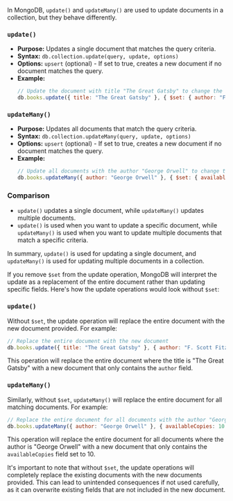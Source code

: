 In MongoDB, `update()` and `updateMany()` are used to update documents in a collection, but they behave differently.

### `update()`
- **Purpose:** Updates a single document that matches the query criteria.
- **Syntax:** `db.collection.update(query, update, options)`
- **Options:** `upsert` (optional) - If set to true, creates a new document if no document matches the query.
- **Example:**
  ```javascript
  // Update the document with title "The Great Gatsby" to change the author
  db.books.update({ title: "The Great Gatsby" }, { $set: { author: "F. Scott Fitzgerald" } });
  ```

### `updateMany()`
- **Purpose:** Updates all documents that match the query criteria.
- **Syntax:** `db.collection.updateMany(query, update, options)`
- **Options:** `upsert` (optional) - If set to true, creates a new document if no document matches the query.
- **Example:**
  ```javascript
  // Update all documents with the author "George Orwell" to change the availableCopies
  db.books.updateMany({ author: "George Orwell" }, { $set: { availableCopies: 10 } });
  ```

### Comparison
- `update()` updates a single document, while `updateMany()` updates multiple documents.
- `update()` is used when you want to update a specific document, while `updateMany()` is used when you want to update multiple documents that match a specific criteria.

In summary, `update()` is used for updating a single document, and `updateMany()` is used for updating multiple documents in a collection.

If you remove `$set` from the update operation, MongoDB will interpret the update as a replacement of the entire document rather than updating specific fields. Here's how the update operations would look without `$set`:

### `update()`
Without `$set`, the update operation will replace the entire document with the new document provided. For example:
```javascript
// Replace the entire document with the new document
db.books.update({ title: "The Great Gatsby" }, { author: "F. Scott Fitzgerald" });
```
This operation will replace the entire document where the title is "The Great Gatsby" with a new document that only contains the `author` field.
### `updateMany()`
Similarly, without `$set`, `updateMany()` will replace the entire document for all matching documents. For example:
```javascript
// Replace the entire document for all documents with the author "George Orwell"
db.books.updateMany({ author: "George Orwell" }, { availableCopies: 10 });
```
This operation will replace the entire document for all documents where the author is "George Orwell" with a new document that only contains the `availableCopies` field set to 10.

It's important to note that without `$set`, the update operations will completely replace the existing documents with the new documents provided. This can lead to unintended consequences if not used carefully, as it can overwrite existing fields that are not included in the new document.
